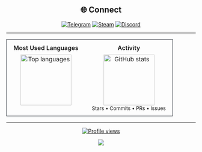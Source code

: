 <div align="center">
<h2>🌐 Connect</h2>

[![Telegram](https://img.shields.io/badge/Tochka!%20🍂-2CA5E0?logo=telegram&logoColor=white&style=for-the-badge)](https://t.me/megatocha)
[![Steam](https://img.shields.io/badge/テトラヒドロカンナビ-%23000000.svg?logo=steam&logoColor=white&style=for-the-badge)](https://steamcommunity.com/profiles/76561199059158883/)
[![Discord](https://img.shields.io/badge/megatochka-%237289DA.svg?logo=discord&logoColor=white&style=for-the-badge)](https://discord.gg/28gAgc4Q)

---

<table>
  <tr>
    <td align="center" valign="top" style="padding:12px 18px;border:1px solid #30363d;border-right:none;border-radius:12px 0 0 12px;">
      <div style="font-weight:600;margin-bottom:8px;">Most Used Languages</div>
      <img height="135" alt="Top languages"
           src="https://github-readme-stats.vercel.app/api/top-langs/?username=amtiYo&layout=compact&hide_border=true&theme=github_dark_dimmed&bg_color=00000000&hide_title=true" />
    </td>
    <td align="center" valign="top" style="padding:12px 18px;border:1px solid #30363d;border-left:none;border-radius:0 12px 12px 0;">
      <div style="font-weight:600;margin-bottom:8px;">Activity</div>
      <img height="135" alt="GitHub stats"
           src="https://github-readme-stats.vercel.app/api?username=amtiYo&show_icons=true&hide_border=true&theme=github_dark_dimmed&bg_color=00000000&hide_title=true" />
      <div><sub>Stars • Commits • PRs • Issues</sub></div>
    </td>
  </tr>
</table>

---

<a href="https://komarev.com/ghpvc/?username=megatocha&color=green&style=for-the-badge">
  <img src="https://komarev.com/ghpvc/?username=megatocha&color=green&style=for-the-badge&label=👀+Profile+Views" alt="Profile views">
</a>

![](https://hit.yhype.me/github/profile?account_id=127956346)
